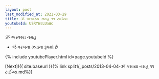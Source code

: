 ```yaml
---
layout: post
last_modified_at: 2021-03-29
title: ૐ અસ્વથ્ય નમહ ૧૧ ટાઈમ્સ
youtubeId: USRYWsLUaWc
---
```

 
 
 ૐ અસ્વથ્ય નમહ  
 
 -  જે વરખના ઝાડના રૂપમાં છે 
 
  
 
  
 
 
 
 
 
 


{% include youtubePlayer.html id=page.youtubeId %}
 
[Next]({{ site.baseurl }}{% link  split1/_posts/2013-04-04-ૐ કમાયા નમહ ૧૧ ટાઈમ્સ.md%})
 
